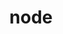 ---
category: 4-letters
denotation: null
name: node
reference_link: https://www.etymonline.com/word/node
root_language: null
root_name: null
title: node
type: free
word_sums:
- respelling: node
  sum: 'Node + '
---
